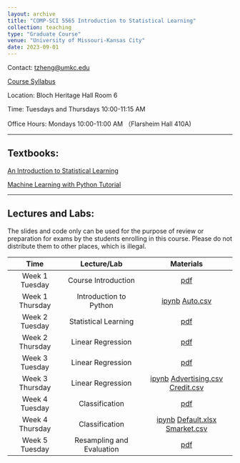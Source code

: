 ```yaml
---
layout: archive
title: "COMP-SCI 5565 Introduction to Statistical Learning"
collection: teaching
type: "Graduate Course"
venue: "University of Missouri-Kansas City"
date: 2023-09-01
---
```


<style scoped>
table {
  font-size: 16px;
}
</style>

Contact: [tzheng@umkc.edu](mailto:tzheng@umkc.edu)

[Course Syllabus](/umkc-teaching/Fall_23_Comp-Sci_5565_Tianhang.pdf)

Location: Bloch Heritage Hall Room 6

Time: Tuesdays and Thursdays 10:00-11:15 AM

Office Hours: Mondays 10:00-11:00 AM （Flarsheim Hall 410A)

---
## Textbooks:

[An Introduction to Statistical Learning](https://hastie.su.domains/ISLP/ISLP_website.pdf)

[Machine Learning with Python Tutorial](https://python-course.eu/books/bernd_klein_python_and_machine_learning_a4.pdf)



---
## Lectures and Labs:

The slides and code only can be used for the purpose of review or preparation for exams by the students enrolling in this course. Please do not distribute them to other places, which is illegal.


|     Time     |      Lecture/Lab       |   Materials |  
|:------------:|:------------------:|:-------------------------------------------------------:|
|    Week 1 Tuesday    |    Course Introduction    | [pdf](/umkc-teaching/slides/Lecture1.pdf)|
|    Week 1 Thursday   |    Introduction to Python    | <a href="/umkc-teaching/code/Intro_to_Python.ipynb" download>ipynb</a> <a href="/umkc-teaching/code/data/Auto.csv" download>Auto.csv</a>|
|    Week 2 Tuesday    |    Statistical Learning   | [pdf](/umkc-teaching/slides/Lecture2.pdf)|
|    Week 2 Thursday    |    Linear Regression  | [pdf](/umkc-teaching/slides/Lecture3.pdf)|
|    Week 3 Tuesday    |    Linear Regression  | [pdf](/umkc-teaching/slides/Lecture4.pdf)|
|    Week 3 Thursday    |    Linear Regression  | <a href="/umkc-teaching/code/Linear_Regression.ipynb" download>ipynb</a> <a href="/umkc-teaching/code/data/Advertising.csv" download>Advertising.csv</a> <a href="/umkc-teaching/code/data/Credit.csv" download>Credit.csv</a>|
|    Week 4 Tuesday    |   Classification  | [pdf](/umkc-teaching/slides/Lecture5.pdf)|
|    Week 4 Thursday    |   Classification  | <a href="/umkc-teaching/code/Classification.ipynb" download>ipynb</a> <a href="/umkc-teaching/code/data/Default.xlsx" download>Default.xlsx</a> <a href="/umkc-teaching/code/data/Smarket.csv" download>Smarket.csv</a>|
|    Week 5 Tuesday    |   Resampling and Evaluation  | [pdf](/umkc-teaching/slides/Lecture6.pdf)|



<!-- ## Labs:

|     Time     |      Lecture                 |   Slides |  
|:------------:|:----------------------------:|:-------------------------------------------------------:|
|    Week 1 Thursday   |    Introduction to Python    | <a href="/umkc-teaching/code/Intro_to_Python.ipynb" download>ipynb</a> <a href="/umkc-teaching/code/data/Auto.csv" download>Auto.csv</a>| -->


